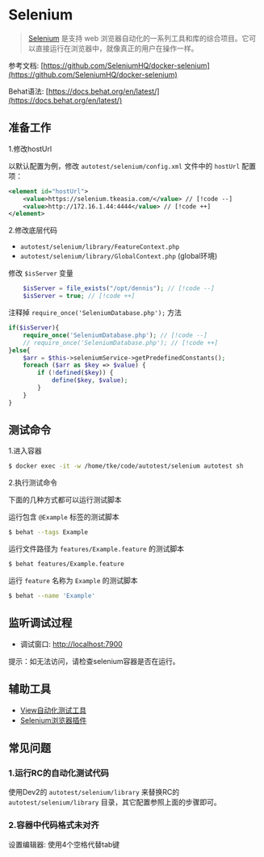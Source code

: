 # Selenium

> [Selenium](https://www.selenium.dev/zh-cn/) 是支持 web 浏览器自动化的一系列工具和库的综合项目。它可以直接运行在浏览器中，就像真正的用户在操作一样。

参考文档: [https://github.com/SeleniumHQ/docker-selenium](https://github.com/SeleniumHQ/docker-selenium)

Behat语法: [https://docs.behat.org/en/latest/](https://docs.behat.org/en/latest/)

## 准备工作

1.修改hostUrl

以默认配置为例，修改 `autotest/selenium/config.xml` 文件中的 `hostUrl` 配置项：

```xml
<element id="hostUrl">
	<value>https://selenium.tkeasia.com/</value> // [!code --]
    <value>http://172.16.1.44:4444</value> // [!code ++]
</element>
```

2.修改底层代码

- `autotest/selenium/library/FeatureContext.php`
- `autotest/selenium/library/GlobalContext.php` (global环境)

修改 `$isServer` 变量
```php
    $isServer = file_exists("/opt/dennis"); // [!code --]
    $isServer = true; // [!code ++]
```

注释掉 `require_once('SeleniumDatabase.php');` 方法
```php
if($isServer){
    require_once('SeleniumDatabase.php'); // [!code --]
    // require_once('SeleniumDatabase.php'); // [!code ++]
}else{
    $arr = $this->seleniumService->getPredefinedConstants();
    foreach ($arr as $key => $value) {
        if (!defined($key)) {
            define($key, $value);
        }
    }
}
```

## 测试命令

1.进入容器
```sh
$ docker exec -it -w /home/tke/code/autotest/selenium autotest sh
```

2.执行测试命令

下面的几种方式都可以运行测试脚本

运行包含 `@Example` 标签的测试脚本
```sh
$ behat --tags Example
```

运行文件路径为 `features/Example.feature` 的测试脚本
```sh
$ behat features/Example.feature
```

运行 `feature` 名称为 `Example` 的测试脚本
```sh
$ behat --name 'Example'
```

## 监听调试过程

- 调试窗口: [http://localhost:7900](http://localhost:7900)

提示：如无法访问，请检查selenium容器是否在运行。

[//]: # (- 管理页面: [http://localhost:4444]&#40;http://localhost:4444&#41;)

## 辅助工具

- [View自动化测试工具](https://testsupport.tkeasia.com/)
- [Selenium浏览器插件](https://microsoftedge.microsoft.com/addons/detail/selenium-ide/ajdpfmkffanmkhejnopjppegokpogffp?hl=zh-CN)

## 常见问题

### 1.运行RC的自动化测试代码

使用Dev2的 `autotest/selenium/library` 来替换RC的 `autotest/selenium/library` 目录，其它配置参照上面的步骤即可。

### 2.容器中代码格式未对齐

设置编辑器: 使用4个空格代替tab键
